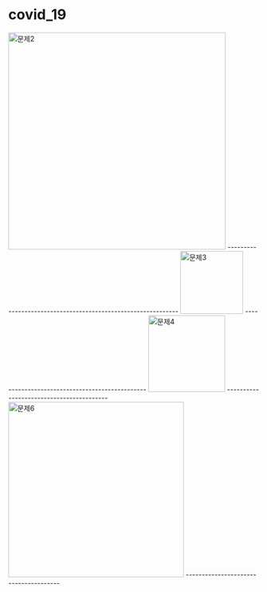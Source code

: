 # covid_19

<img width="436" alt="문제2" src="https://user-images.githubusercontent.com/73264951/102083426-e11fcf80-3e56-11eb-8800-58df037e5154.png">
--------------------------------------------------------------
<img width="126" alt="문제3" src="https://user-images.githubusercontent.com/73264951/102083520-0ad8f680-3e57-11eb-93e1-42ab1e22afed.png">
-----------------------------------------------
<img width="154" alt="문제4" src="https://user-images.githubusercontent.com/73264951/102083665-45429380-3e57-11eb-8a2e-c66a5cb65529.png">
-----------------------------------------
<img width="352" alt="문제6" src="https://user-images.githubusercontent.com/73264951/102083767-6e632400-3e57-11eb-9d9c-39c0dabe1f5f.png">
--------------------------------------
